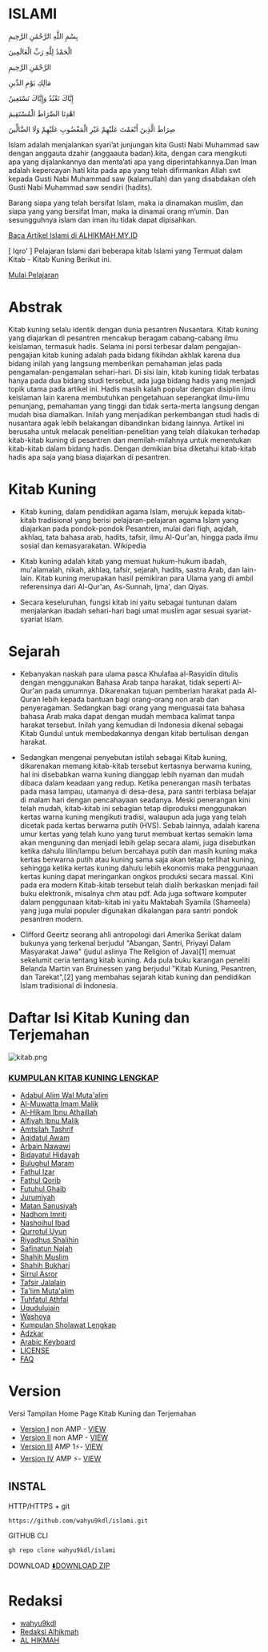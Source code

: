 # ISLAMI 

بِسْمِ اللَّهِ الرَّحْمَٰنِ الرَّحِيمِ


الْحَمْدُ لِلَّهِ رَبِّ الْعَالَمِينَ


الرَّحْمَٰنِ الرَّحِيمِ


مَالِكِ يَوْمِ الدِّينِ


إِيَّاكَ نَعْبُدُ وَإِيَّاكَ نَسْتَعِينُ


اهْدِنَا الصِّرَاطَ الْمُسْتَقِيمَ


صِرَاطَ الَّذِينَ أَنْعَمْتَ عَلَيْهِمْ غَيْرِ الْمَغْضُوبِ عَلَيْهِمْ وَلَا الضَّالِّينَ

Islam adalah menjalankan syari’at junjungan kita Gusti Nabi Muhammad saw dengan anggauta dzahir (anggaauta badan).kita, dengan cara mengikuti apa yang dijalankannya dan menta’ati apa yang diperintahkannya.Dan Iman adalah kepercayan hati kita pada apa yang telah difirmankan Allah swt kepada Gusti Nabi Muhammad saw (kalamullah) dan yang disabdakan oleh Gusti Nabi Muhammad saw sendiri (hadits).

Barang siapa yang telah bersifat Islam, maka ia dinamakan muslim, dan siapa yang yang bersifat Iman, maka ia dinamai orang m’umin. Dan sesungguhnya islam dan iman itu tidak dapat dipisahkan.

[Baca Artikel Islami di ALHIKMAH.MY.ID](https://www.alhikmah.my.id)

[ Iqro' ] Pelajaran Islami dari beberapa kitab Islami yang Termuat dalam Kitab - Kitab Kuning Berikut ini.

[Mulai Pelajaran ](https://wahyu9kdl.github.io/islami/)

# Abstrak
Kitab kuning selalu identik dengan dunia pesantren Nusantara. Kitab kuning yang diajarkan di pesantren mencakup beragam cabang-cabang ilmu keislaman, termasuk hadis. Selama ini porsi terbesar dalam pengajian-pengajian kitab kuning adalah pada bidang fikihdan akhlak karena dua bidang inilah yang langsung memberikan pemahaman jelas pada pengamalan-pengamalan sehari-hari. Di sisi lain, kitab kuning tidak terbatas hanya pada dua bidang studi tersebut, ada juga bidang hadis yang menjadi topik utama pada artikel ini. Hadis masih kalah popular dengan disiplin ilmu keislaman lain karena membutuhkan pengetahuan seperangkat ilmu-ilmu penunjang, pemahaman yang tinggi dan tidak serta-merta langsung dengan mudah bisa diamalkan. Inilah yang menjadikan perkembangan studi hadis di nusantara agak lebih belakangan dibandinkan bidang lainnya. Artikel ini berusaha untuk melacak penelitian-penelitian yang telah dilakukan terhadap kitab-kitab kuning di pesantren dan memilah-milahnya untuk menentukan kitab-kitab dalam bidang hadis. Dengan demikian bisa diketahui kitab-kitab hadis apa saja yang biasa diajarkan di pesantren.

# Kitab Kuning

- Kitab kuning, dalam pendidikan agama Islam, merujuk kepada kitab-kitab tradisional yang berisi pelajaran-pelajaran agama Islam yang diajarkan pada pondok-pondok Pesantren, mulai dari fiqh, aqidah, akhlaq, tata bahasa arab, hadits, tafsir, ilmu Al-Qur'an, hingga pada ilmu sosial dan kemasyarakatan. Wikipedia
- Kitab kuning adalah kitab yang memuat hukum-hukum ibadah, mu'alamalah, nikah, akhlaq, tafsir, sejarah, hadits, sastra Arab, dan lain-lain. Kitab kuning merupakan hasil pemikiran para Ulama yang di ambil referensinya dari Al-Qur'an, As-Sunnah, Ijma', dan Qiyas.

- Secara keseluruhan, fungsi kitab ini yaitu sebagai tuntunan dalam menjalankan ibadah sehari-hari bagi umat muslim agar sesuai syariat-syariat Islam.


# Sejarah

- Kebanyakan naskah para ulama pasca Khulafaa al-Rasyidin ditulis dengan menggunakan Bahasa Arab tanpa harakat, tidak seperti Al-Qur'an pada umumnya. Dikarenakan tujuan pemberian harakat pada Al-Quran lebih kepada bantuan bagi orang-orang non arab dan penyeragaman. Sedangkan bagi orang yang menguasai tata bahasa bahasa Arab maka dapat dengan mudah membaca kalimat tanpa harakat tersebut. Inilah yang kemudian di Indonesia dikenal sebagai Kitab Gundul untuk membedakannya dengan kitab bertulisan dengan harakat.

- Sedangkan mengenai penyebutan istilah sebagai Kitab kuning, dikarenakan memang kitab-kitab tersebut kertasnya berwarna kuning, hal ini disebabkan warna kuning dianggap lebih nyaman dan mudah dibaca dalam keadaan yang redup. Ketika penerangan masih terbatas pada masa lampau, utamanya di desa-desa, para santri terbiasa belajar di malam hari dengan pencahayaan seadanya. Meski penerangan kini telah mudah, kitab-kitab ini sebagian tetap diproduksi menggunakan kertas warna kuning mengikuti tradisi, walaupun ada juga yang telah dicetak pada kertas berwarna putih (HVS). Sebab lainnya, adalah karena umur kertas yang telah kuno yang turut membuat kertas semakin lama akan menguning dan menjadi lebih gelap secara alami, juga disebutkan ketika dahulu lilin/lampu belum bercahaya putih dan masih kuning maka kertas berwarna putih atau kuning sama saja akan tetap terlihat kuning, sehingga ketika kertas kuning dahulu lebih ekonomis maka penggunaan kertas kuning dapat meringankan ongkos produksi secara massal. Kini pada era modern Kitab-kitab tersebut telah dialih berkaskan menjadi fail buku elektronik, misalnya chm atau pdf. Ada juga software komputer dalam penggunaan kitab-kitab ini yaitu Maktabah Syamila (Shameela) yang juga mulai populer digunakan dikalangan para santri pondok pesantren modern.

- Clifford Geertz seorang ahli antropologi dari Amerika Serikat dalam bukunya yang terkenal berjudul "Abangan, Santri, Priyayi Dalam Masyarakat Jawa" (judul aslinya The Religion of Java)[1] memuat sekelumit ceria tentang kitab kuning. Ada pula buku karangan peneliti Belanda Martin van Bruinessen yang berjudul "Kitab Kuning, Pesantren, dan Tarekat",[2] yang membahas sejarah kitab kuning dan pendidikan Islam tradisional di Indonesia.
# Daftar Isi Kitab Kuning dan Terjemahan

![kitab.png](https://wahyu9kdl.github.io/islami/kitab.png)

### [KUMPULAN KITAB KUNING LENGKAP](https://wahyu9kdl.github.io/islami/index.html)
- [Adabul Alim Wal Muta'alim](https://wahyu9kdl.github.io/islami/ada )
- [Al-Muwatta Imam Malik](https://wahyu9kdl.github.io/islami/muwatta)
- [Al-Hikam Ibnu Athaillah](https://wahyu9kdl.github.io/islami/alhikam)
- [Alfiyah Ibnu Malik](https://wahyu9kdl.github.io/islami/alfiyah/alfiyah.html)
- [Amtsilah Tashrif](https://wahyu9kdl.github.io/islami/amsilah)
- [Aqidatul Awam](https://wahyu9kdl.github.io/islami/aqidatul)
- [Arbain Nawawi](https://wahyu9kdl.github.io/islami/arbain)
- [Bidayatul Hidayah](https://wahyu9kdl.github.io/islami/bidayatul)
- [Bulughul Maram](https://wahyu9kdl.github.io/islami/bulughul)
- [Fathul Izar](https://wahyu9kdl.github.io/islami/izar)
- [Fathul Qorib](https://wahyu9kdl.github.io/islami/qarib)
- [Futuhul Ghaib](https://wahyu9kdl.github.io/islami/futuhul)
- [Jurumiyah](https://wahyu9kdl.github.io/islami/jurumiyah)
- [Matan Sanusiyah](https://wahyu9kdl.github.io/islami/sanusiyah)
- [Nadhom Imriti](https://wahyu9kdl.github.io/islami/imriti)
- [Nashoihul Ibad](https://wahyu9kdl.github.io/islami/nashoihul)
- [Qurrotul Uyun](https://wahyu9kdl.github.io/islami/uyun)
- [Riyadhus Shalihin](https://wahyu9kdl.github.io/islami/riyadhus)
- [Safinatun Najah](https://wahyu9kdl.github.io/islami/safinah/safinah.html)
- [Shahih Muslim](https://wahyu9kdl.github.io/islami/muslim)
- [Shahih Bukhari](https://wahyu9kdl.github.io/islami/bukhari)
- [Sirrul Asror](https://wahyu9kdl.github.io/islami/sirul)
- [Tafsir Jalalain](https://wahyu9kdl.github.io/islami/jalalain)
- [Ta'lim Muta'alim](https://wahyu9kdl.github.io/islami/taklim)
- [Tuhfatul Athfal](https://wahyu9kdl.github.io/islami/tuhfatu)
- [Uqudulujain](https://wahyu9kdl.github.io/islami/uqudulujain)
- [Washoya](https://wahyu9kdl.github.io/islami/waso)
- [Kumpulan Sholawat Lengkap](https://wahyu9kdl.github.io/islami/sholawat/)
- [Adzkar](https://wahyu9kdl.github.io/islami/adzkar/)
- [Arabic Keyboard](https://wahyu9kdl.github.io/islami/arabic/index.html)
- [LICENSE](https://wahyu9kdl.github.io/islami/LICENSE)
- [FAQ](https://wahyu9kdl.github.io/faq.html)

# Version
Versi Tampilan Home Page Kitab Kuning dan Terjemahan
- [Version I](/index.html) non AMP - [VIEW](https://wahyu9kdl.github.io/islami/index.html)
- [Version II](/v1.html) non AMP - [VIEW](https://wahyu9kdl.github.io/islami/v1.html)
- [Version III](/amp.html) AMP 1⚡- [VIEW](https://wahyu9kdl.github.io/islami/islami/amp.html)
- [Version IV](/versi-amp.html) AMP ⚡- [VIEW](https://wahyu9kdl.github.io/islami/versi-amp.html)

## INSTAL

HTTP/HTTPS + git
```
https://github.com/wahyu9kdl/islami.git
```
GITHUB CLI
```
gh repo clone wahyu9kdl/islami
```
DOWNLOAD 
 [⬇️DOWNLOAD ZIP](https://github.com/wahyu9kdl/islami/archive/refs/heads/main.zip)

# Redaksi

- [wahyu9kdl](https://wahyu9kdl.github.io)
- [Redaksi Alhikmah](https://www.alhikmah.my.id)
- [AL HIKMAH](https://wahyu9kdl.github.io/AL-HIKMAH)
